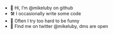 * 👋 Hi, I’m @mikeluby on github
* 🛠 I occasionally write some code
* 🙊 Often I try too hard to be funny
* 📨 Find me on twitter @mikeluby, dms are open
